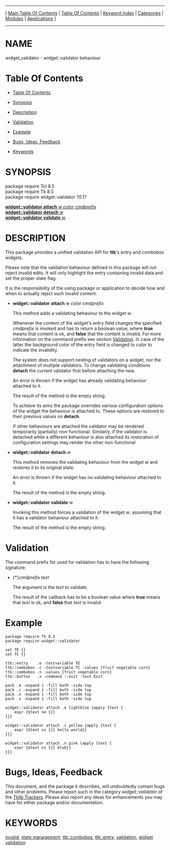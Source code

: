 
[//000000001]: # (widget\_validator \- widget::validator behaviour)
[//000000002]: # (Generated from file 'widget\_validator\.man' by tcllib/doctools with format 'markdown')
[//000000003]: # (widget\_validator\(n\) 0\.1 tklib "widget::validator behaviour")

<hr> [ <a href="../../../../toc.md">Main Table Of Contents</a> &#124; <a
href="../../../toc.md">Table Of Contents</a> &#124; <a
href="../../../../index.md">Keyword Index</a> &#124; <a
href="../../../../toc0.md">Categories</a> &#124; <a
href="../../../../toc1.md">Modules</a> &#124; <a
href="../../../../toc2.md">Applications</a> ] <hr>

# NAME

widget\_validator \- widget::validator behaviour

# <a name='toc'></a>Table Of Contents

  - [Table Of Contents](#toc)

  - [Synopsis](#synopsis)

  - [Description](#section1)

  - [Validation](#section2)

  - [Example](#section3)

  - [Bugs, Ideas, Feedback](#section4)

  - [Keywords](#keywords)

# <a name='synopsis'></a>SYNOPSIS

package require Tcl 8\.5  
package require Tk 8\.5  
package require widget::validator ?0\.1?  

[__widget::validator__ __attach__ *w* *color* *cmdprefix*](#1)  
[__widget::validator__ __detach__ *w*](#2)  
[__widget::validator__ __validate__ *w*](#3)  

# <a name='description'></a>DESCRIPTION

This package provides a unified validation API for __ttk__'s entry and
combobox widgets\.

Please note that the validation behaviour defined in this package will not
reject invalid edits\. It will only highlight the entry containing invalid data
and set the proper state flag\.

It is the responsibility of the using package or application to decide how and
when to actually reject such invalid content\.

  - <a name='1'></a>__widget::validator__ __attach__ *w* *color* *cmdprefix*

    This method adds a validating behaviour to the widget *w*\.

    Whenever the content of the widget's entry field changes the specified
    *cmdprefix* is invoked and has to return a boolean value, where
    __true__ means that content is ok, and __false__ that the content is
    invalid\. For more information on the command prefix see section
    [Validation](#section2)\. In case of the latter the background color of
    the entry field is changed to *color* to indicate the invalidity\.

    The system does not support nesting of validators on a widget, nor the
    attachment of multiple validators\. To change validating conditions
    __detach__ the current validator first before attaching the new\.

    An error is thrown if the widget has already validating behaviour attached
    to it\.

    The result of the method is the empty string\.

    To achieve its aims the package overrides various configuration options of
    the widget the behaviour is attached to\. These options are restored to their
    previous values on __detach__\.

    If other behaviours are attached the validator may be rendered temporarily
    \(partially\) non\-functional\. Similarly, if the validator is detached while a
    different behaviour is also attached its restoration of configuration
    settings may render the other non\-functional

  - <a name='2'></a>__widget::validator__ __detach__ *w*

    This method removes the validating behaviour from the widget *w* and
    restores it to its original state\.

    An error is thrown if the widget has no validating behaviour attached to it\.

    The result of the method is the empty string\.

  - <a name='3'></a>__widget::validator__ __validate__ *w*

    Invoking this method forces a validation of the widget *w*, assuming that
    it has a validator behaviour attached to it\.

    The result of the method is the empty string\.

# <a name='section2'></a>Validation

The command prefix for used for validation has to have the following signature:

  - \{\*\}*cmdprefix* *text*

    The argument is the text to validate\.

    The result of the callback has to be a boolean value where __true__
    means that *text* is ok, and __false__ that *text* is invalid\.

# <a name='section3'></a>Example

    package require Tk 8.5
    package require widget::validator

    set TE {}
    set TC {}

    ttk::entry    .e -textvariable TE
    ttk::combobox .c -textvariable TC -values {fruit vegetable corn}
    ttk::combobox .n -values {fruit vegetable corn}
    ttk::button   .x -command ::exit -text Exit

    pack .e -expand 1 -fill both -side top
    pack .c -expand 1 -fill both -side top
    pack .n -expand 1 -fill both -side top
    pack .x -expand 1 -fill both -side top

    widget::validator attach .e lightblue {apply {text {
        expr {$text ne {}}
    }}}

    widget::validator attach .c yellow {apply {text {
        expr {$text ni {{} hello world}}
    }}}

    widget::validator attach .n pink {apply {text {
        expr {$text ni {{} blub}}
    }}}

# <a name='section4'></a>Bugs, Ideas, Feedback

This document, and the package it describes, will undoubtedly contain bugs and
other problems\. Please report such in the category *widget::validator* of the
[Tklib Trackers](http://core\.tcl\.tk/tklib/reportlist)\. Please also report
any ideas for enhancements you may have for either package and/or documentation\.

# <a name='keywords'></a>KEYWORDS

[invalid](\.\./\.\./\.\./\.\./index\.md\#invalid), [state
management](\.\./\.\./\.\./\.\./index\.md\#state\_management),
[ttk::combobox](\.\./\.\./\.\./\.\./index\.md\#ttk\_combobox),
[ttk::entry](\.\./\.\./\.\./\.\./index\.md\#ttk\_entry),
[validation](\.\./\.\./\.\./\.\./index\.md\#validation), [widget
validation](\.\./\.\./\.\./\.\./index\.md\#widget\_validation)
